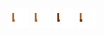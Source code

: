 ![human dark left arms-1](../share/lair/human_dark_left_arms/human_dark_left_arms-1.png)
![human dark left arms-2](../share/lair/human_dark_left_arms/human_dark_left_arms-2.png)
![human dark left arms-4](../share/lair/human_dark_left_arms/human_dark_left_arms-4.png)
![human dark left arms-3](../share/lair/human_dark_left_arms/human_dark_left_arms-3.png)
